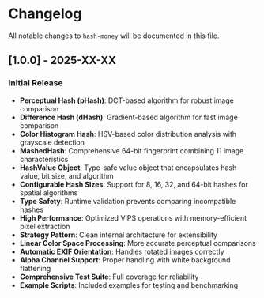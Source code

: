 # Changelog

All notable changes to `hash-money` will be documented in this file.

## [1.0.0] - 2025-XX-XX

### Initial Release

- **Perceptual Hash (pHash)**: DCT-based algorithm for robust image comparison
- **Difference Hash (dHash)**: Gradient-based algorithm for fast image comparison
- **Color Histogram Hash**: HSV-based color distribution analysis with grayscale detection
- **MashedHash**: Comprehensive 64-bit fingerprint combining 11 image characteristics
- **HashValue Object**: Type-safe value object that encapsulates hash value, bit size, and algorithm
- **Configurable Hash Sizes**: Support for 8, 16, 32, and 64-bit hashes for spatial algorithms
- **Type Safety**: Runtime validation prevents comparing incompatible hashes
- **High Performance**: Optimized VIPS operations with memory-efficient pixel extraction
- **Strategy Pattern**: Clean internal architecture for extensibility
- **Linear Color Space Processing**: More accurate perceptual comparisons
- **Automatic EXIF Orientation**: Handles rotated images correctly
- **Alpha Channel Support**: Proper handling with white background flattening
- **Comprehensive Test Suite**: Full coverage for reliability
- **Example Scripts**: Included examples for testing and benchmarking
